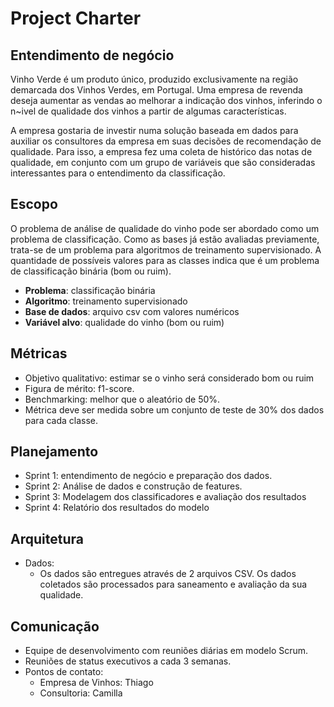 # Project Charter

## Entendimento de negócio

Vinho Verde é um produto único, produzido exclusivamente na região demarcada dos Vinhos Verdes, em Portugal. Uma empresa de revenda deseja aumentar as vendas ao melhorar a indicação dos vinhos, inferindo o n~ivel de qualidade dos vinhos a partir de algumas características.

A empresa gostaria de investir numa solução baseada em dados para auxiliar os consultores da empresa em suas decisões de recomendação de qualidade. Para isso, a empresa fez uma coleta de histórico das notas de qualidade, em conjunto com um grupo de variáveis que são consideradas interessantes para o entendimento da classificação.

## Escopo

O problema de análise de qualidade do vinho pode ser abordado como um problema de classificação. Como as bases já estão avaliadas previamente, trata-se de um problema para algoritmos de treinamento supervisionado. A quantidade de possíveis valores para as classes indica que é um problema de classificação binária (bom ou ruim).

* **Problema**: classificação binária
* **Algoritmo**: treinamento supervisionado
* **Base de dados**: arquivo csv com valores numéricos
* **Variável alvo**: qualidade do vinho (bom ou ruim)

## Métricas
* Objetivo qualitativo: estimar se o vinho será considerado bom ou ruim
* Figura de mérito: f1-score.
* Benchmarking: melhor que o aleatório de 50%.
* Métrica deve ser medida sobre um conjunto de teste de 30% dos dados para cada classe.


## Planejamento
* Sprint 1: entendimento de negócio e preparação dos dados.
* Sprint 2: Análise de dados e construção de features.
* Sprint 3: Modelagem dos classificadores e avaliação dos resultados
* Sprint 4: Relatório dos resultados do modelo

## Arquitetura

* Dados:
  * Os dados são entregues através de 2 arquivos CSV. Os dados coletados são processados para saneamento e avaliação da sua qualidade.

## Comunicação
* Equipe de desenvolvimento com reuniões diárias em modelo Scrum.
* Reuniões de status executivos a cada 3 semanas.
* Pontos de contato:
  * Empresa de Vinhos: Thiago
  * Consultoria: Camilla

